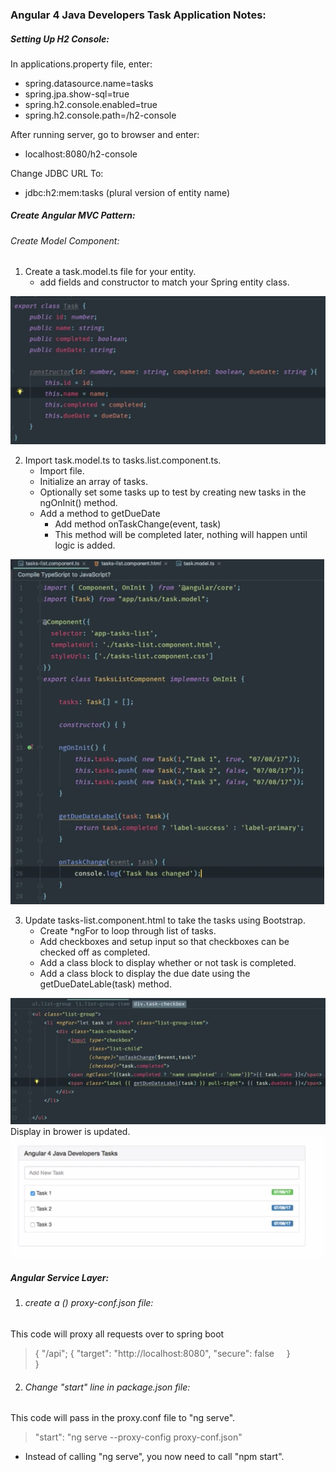 ### Angular 4 Java Developers Task Application Notes:  

##### Setting Up H2 Console:  
In applications.property file, enter:  
* spring.datasource.name=tasks
* spring.jpa.show-sql=true
* spring.h2.console.enabled=true
* spring.h2.console.path=/h2-console  

After running server, go to browser and enter:  
* localhost:8080/h2-console  

Change JDBC URL To:  
* jdbc:h2:mem:tasks (plural version of entity name) 

##### Create Angular MVC Pattern:  
###### Create Model Component:
1. Create a task.model.ts file for your entity.
   * add fields and constructor to match your Spring entity class.  

![](Images/2019-12-24-14-45-57.png) 

2. Import task.model.ts to tasks.list.component.ts.  
     * Import file.  
    * Initialize an array of tasks.  
    * Optionally set some tasks up to test by creating new tasks in the ngOnInit() method. 
    * Add a method to getDueDate
      * Add method onTaskChange(event, task)  
      * This method will be completed later, nothing will happen until logic is added.  

![](Images/2019-12-24-15-14-56.png)  

3. Update tasks-list.component.html to take the tasks using Bootstrap.  
   * Create *ngFor to loop through list of tasks. 
   * Add checkboxes and setup input so that checkboxes can be checked off as completed.  
   * Add a class block to display whether or not task is completed.  
   * Add a class block to display the due date using the getDueDateLable(task) method.  
  
![](Images/2019-12-24-15-10-03.png)  
Display in brower is updated.
![](Images/2019-12-24-15-20-05.png)  



##### Angular Service Layer:  
1. ###### create a () proxy-conf.json file:  
This code will proxy all requests over to spring boot  
  >\{
    "/api"; \{
        "target": "http://localhost:8080",
        "secure": false
    }  
}
2. ###### Change "start" line in package.json file:  
This code will pass in the proxy.conf file to "ng serve".  
> "start": "ng serve --proxy-config proxy-conf.json"  
* Instead of calling "ng serve", you now need to call "npm start".  

